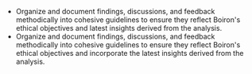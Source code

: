 - Organize and document findings, discussions, and feedback methodically into cohesive guidelines to ensure they reflect Boiron's ethical objectives and latest insights derived from the analysis.
- Organize and document findings, discussions, and feedback methodically into cohesive guidelines to ensure they reflect Boiron's ethical objectives and incorporate the latest insights derived from the analysis.